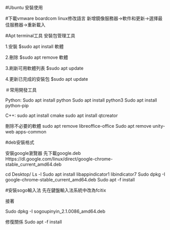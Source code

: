 #Ubuntu 安裝使用

#下載vmware boardcom
linux修改語言
新增鏡像服務器->軟件和更新->選擇最佳服務器->重新載入


#Apt terminal工具
安裝包管理工具

1.安裝
$sudo apt install 軟體

2.刪除
$sudo apt remove 軟體

3.刷新可用軟體列表
$sudo apt update

4.更新已完成的安裝包
$sudo apt update

＃常用開發工具

Python:
Sudo apt install python
Sudo apt install python3
Sudo apt install python-pip

C++:
sudo apt install cmake
sudo apt install qtcreator

刪除不必要的軟體
sudo apt remove libreoffice-office
Sudo apt remove unity-web apps-common


#deb安裝格式

安裝google瀏覽器
先下載google.deb
Https://dl.google.com/linux/direct/google-chrome-stable_current_amd64.deb

cd Desktop/
Ls -l
Sudo apt install libappindicator1 libindicator7
Sudo dpkg -I google-chrome-stable_current_amd64.deb
Sudo apt -f install

#安裝sogo輸入法
先在鍵盤輸入法系統中改為fcitix

接著

Sudo dpkg -I sogoupinyin_2.1.0086_amd64.deb

修復關係
Sudo apt -f install




























